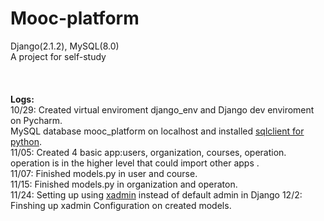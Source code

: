 # Mooc-platform
Django(2.1.2), MySQL(8.0) <br>
A project for self-study <br>
<br>
<br>
<br>
<b>Logs:</b><br>
10/29:
Created virtual enviroment django_env and Django dev enviroment on Pycharm.<br>
MySQL database mooc_platform on localhost and installed [sqlclient for python](https://github.com/PyMySQL/mysqlclient-python).<br>
11/05:
Created 4 basic app:users, organization, courses, operation. operation is in the higher level that could import other apps .<br>
11/07:
Finished models.py in user and course.<br>
11/15:
Finished models.py in organization and operaton. <br>
11/24:
Setting up using [xadmin](https://github.com/sshwsfc/xadmin) instead of default admin in Django
12/2:
Finshing up xadmin Configuration on created models.
